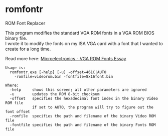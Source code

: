 # romfontr
ROM Font Replacer

This program modifies the standard VGA ROM fonts in a VGA ROM BIOS binary file.\
I wrote it to modify the fonts on my ISA VGA card with a font that I wanted to create for a long time.

Read more here: [Microelectronics - VGA ROM Fonts Essay](http://www.alexandrugroza.ro/microelectronics/essays-research/vga-rom-fonts/index.html)

```
Usage is:
  romfontr.exe [-help] [-u] -offset=461C|AUTO
    -romfile=videorom.bin -fontfile=8x16font.bin

Where:
  -help     shows this screen; all other parameters are ignored
  -u        updates the ROM 8-bit checksum
  -offset   specifies the hexadecimal font index in the binary Video ROM file
            if set to AUTO, the program will try to figure out the font offset
  -romfile  specifies the path and filename of the binary Video ROM file
  -fontfile specifies the path and filename of the binary Fonts ROM file
```
